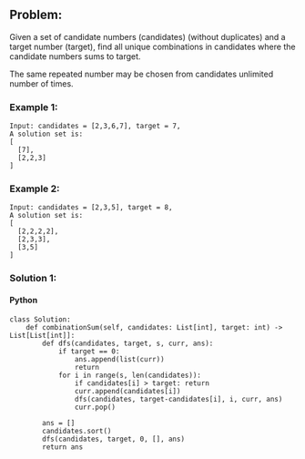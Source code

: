## Problem:

Given a set of candidate numbers (candidates) (without duplicates) and a target number (target), find all unique combinations in candidates where the candidate numbers sums to target.

The same repeated number may be chosen from candidates unlimited number of times.

### Example 1:

```
Input: candidates = [2,3,6,7], target = 7,
A solution set is:
[
  [7],
  [2,2,3]
]
```

### Example 2:

```
Input: candidates = [2,3,5], target = 8,
A solution set is:
[
  [2,2,2,2],
  [2,3,3],
  [3,5]
]
```

### Solution 1:

#### Python

```
class Solution:
    def combinationSum(self, candidates: List[int], target: int) -> List[List[int]]:
        def dfs(candidates, target, s, curr, ans):
            if target == 0:
                ans.append(list(curr))
                return
            for i in range(s, len(candidates)):
                if candidates[i] > target: return
                curr.append(candidates[i])
                dfs(candidates, target-candidates[i], i, curr, ans)
                curr.pop()
        
        ans = []
        candidates.sort()
        dfs(candidates, target, 0, [], ans)
        return ans
```

